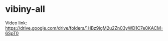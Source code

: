 ﻿# vibiny-all
 Video link:
https://drive.google.com/drive/folders/1HBz9igM2u2Zn03yWD1C7e0KACM-6SpT0
